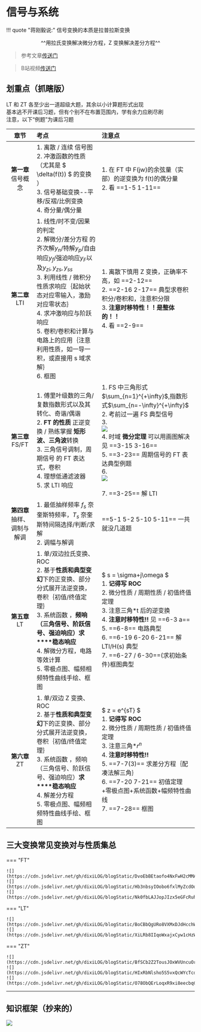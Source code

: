 # 信号与系统

<div id="progress-container">
  <div id="progress-bar"></div>
</div>

!!! quote "蒋刚毅说:"
      信号变换的本质是拉普拉斯变换  
      
<center>^^用拉氏变换解决微分方程，Z 变换解决差分方程^^</center>


> 参考文章[传送门](https://www.zhihu.com/question/21064916)

> B站视频[传送门](https://www.bilibili.com/video/BV1g94y1Q76G)



## 划重点（抓瞎版）
 
LT 和 ZT 各至少出一道超级大题，其余以小计算题形式出现    
基本逃不开课后习题，但有个别不在布置范围内，学有余力应刷尽刷    
注意，以下“例题”为课后习题  

| 章节 | 考点 | 注意点 |
| :---: | :---- | :---|
| **第一章** <br>  信号概念 | 1. 离散 / 连续 信号图<br/>2. 冲激函数的性质（尤其是 $ \delta(f(t)) $ 的变换 ）<br/>3. 信号基础变换--平移/反褶/比例变换<br/>4. 奇分量/偶分量 | 1. 在 FT 中 F(jw)的余弦量（实部）的逆变换为 f(t)的偶分量<br/>2. 看 ==1-5 1-11== |
| **第二章** <br>  LTI | 1. 线性/时不变/因果的判定<br/>2. 解微分/差分方程 的 齐次解$y_n$/特解$y_p$/自由响应$y_f$/强迫响应$y_F$以及$y_{zi} ,y_{zs},y_{ss}$<br/>3. 利用线性 / 微积分性质求响应｛起始状态对应零输入，激励对应零状态｝<br/>4. 求冲激响应与阶跃响应<br/>5. 卷积/卷积和计算与电路上的应用｛注意利用性质，如一导一积，或直接用 s 域求解｝<br/>6. 框图 | 1. 离散下慎用 Z 变换，正确率不高，如 ==2-12==<br/>2. ==2-16 2-17== 典型求卷积积分/卷积和，注意积分限<br/>3. **注意时移特性！！是整体的！！**<br/>4. 看 ==2-9== |
| **第三章** <br>  FS/FT | 1. 傅里叶级数的三角/复数指数形式以及其转化、奇谐/偶谐<br/>2. **FT 的性质** 正逆变换 / 熟练掌握 **矩形波、三角波**转换 <br/>3. 三角信号调制，周期信号 的 FT 表达式，卷积<br/>4. 理想低通滤波器<br/>5. 求 LTI 响应 | 1. FS 中三角形式$\sum_{n=1}^{+\infty}$,指数形式$\sum_{n=-\infty}^{+\infty}$<br/>2. 考前过一遍 FS 典型信号 <br/>3. <br/>![](https://cdn.jsdelivr.net/gh/dixiLOG/blogStatic/EzeAbGKDQozNgfxedBWcKmEUnDh.png)<br/>4. 时域 **微分定理** 可以用画图解决 见 ==3-15  3-16==<br/> 5. ==3-23== 周期信号的 FT 表达典型例题<br/>6.    <br/>![](https://cdn.jsdelivr.net/gh/dixiLOG/blogStatic/HC9TbrNfWoc16FxuA7CcOzN2nBg.png)<br/><br/>7. ==3-25== 解 LTI |
| **第四章** <br>  抽样、调制与解调 | 1. 最低抽样频率 $f_s$ 奈奎斯特频率，$T_s$ 奈奎斯特间隔选择/判断/求解<br/>2. 调幅与解调 | ==5-1 5-2 5-10 5-11== 一共就没几道题 |
| **第五章** <br>  LT | 1. 单/双边拉氏变换、ROC<br/>2. 基于**性质和典型变幻**下的正变换、部分分式展开法逆变换，卷积｛初值/终值定理｝<br/>3. 系统函数 ，**频响（三角信号、阶跃信号、强迫响应）求****稳态响应**<br/>4. 解微分方程，电路等效计算<br/>5. 零极点图、幅频相频特性曲线手绘、框图 | $ s = \sigma+j\omega $ <br/>1. **记得写 ROC**<br/>2. 微分性质 / 周期性质 / 初值终值定理<br/>3. 注意三角*t 后的逆变换<br/>4. **注意时移特性!!**  见 ==6-3 a== <br/>5. ==6-8== 电路典型<br/>6. ==6-19 6-20 6-21== 解 LTI/H(s) 典型 <br/>7. ==6-27 / 6-30==(求初始条件)框图典型 |
| **第六章** <br>  ZT | 1. 单/双边 Z 变换、ROC<br/>2. 基于**性质和典型变幻**下的正变换、部分分式展开法逆变换，卷积｛初值/终值定理｝<br/>3. 系统函数 ，频响（三角信号、阶跃信号、强迫响应）**求****稳态响应**<br/>4. 解差分方程<br/>5. 零极点图、幅频相频特性曲线手绘、框图 | $ z = e^{sT} $ <br/>1. **记得写 ROC**<br/>2. 微分性质 / 周期性质 / 初值终值定理<br/>3. 注意三角*$r^n$<br/>4. **注意时移特性!!** <br/>5. ==7-7(3)== 求差分方程｛配凑法解三角｝<br/>6. ==7-20 7-21== 初值定理+零极点图+系统函数+幅频特性曲线<br/>7. ==7-28== 框图 |





## 三大变换常见变换对与性质集总

=== "FT"

    ![](https://cdn.jsdelivr.net/gh/dixiLOG/blogStatic/DvoEbBEtaofo4NxFwH2cMMAEnle.png)  
    ![](https://cdn.jsdelivr.net/gh/dixiLOG/blogStatic/Hb3nbsyIOobo6fxlMyZcdOqgnwe.png)  
    ![](https://cdn.jsdelivr.net/gh/dixiLOG/blogStatic/Nk0fbLAJJopJIzx5eGFcRuhsnhc.png)

=== "LT"

    ![](https://cdn.jsdelivr.net/gh/dixiLOG/blogStatic/BoCBbQgURo8VXMxDJdHcchWXnuf.png)
    ![](https://cdn.jsdelivr.net/gh/dixiLOG/blogStatic/XiLRb8IIqoWxajxCyw1cHzWHnGc.png)

=== "ZT"

    ![](https://cdn.jsdelivr.net/gh/dixiLOG/blogStatic/BfSCb2Z2TousJOxWVUncuOrOn2e.png)  
    ![](https://cdn.jsdelivr.net/gh/dixiLOG/blogStatic/HIxRbNlsho5S5vxQcWYcTcdYn8f.png)  
    ![](https://cdn.jsdelivr.net/gh/dixiLOG/blogStatic/O78ObQErLoqxR9xi8eecbqCunHd.png)  

---


## 知识框架（抄来的）

![](https://cdn.jsdelivr.net/gh/dixiLOG/blogStatic/FXb5bAAPOo7JTxxzOCoc5b4UnGh.png)